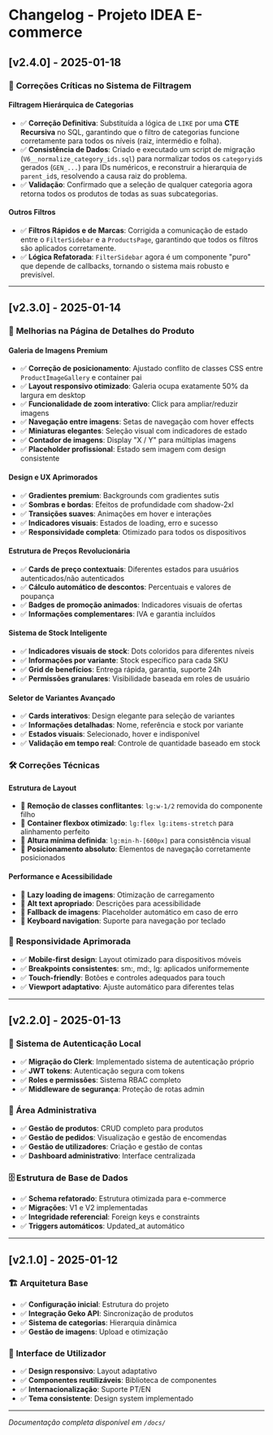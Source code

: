# Changelog - Projeto IDEA E-commerce

## [v2.4.0] - 2025-01-18

### 🐞 **Correções Críticas no Sistema de Filtragem**

#### **Filtragem Hierárquica de Categorias**
-   ✅ **Correção Definitiva**: Substituída a lógica de `LIKE` por uma **CTE Recursiva** no SQL, garantindo que o filtro de categorias funcione corretamente para todos os níveis (raiz, intermédio e folha).
-   ✅ **Consistência de Dados**: Criado e executado um script de migração (`V6__normalize_category_ids.sql`) para normalizar todos os `categoryid`s gerados (`GEN_...`) para IDs numéricos, e reconstruir a hierarquia de `parent_id`s, resolvendo a causa raiz do problema.
-   ✅ **Validação**: Confirmado que a seleção de qualquer categoria agora retorna todos os produtos de todas as suas subcategorias.

#### **Outros Filtros**
-   ✅ **Filtros Rápidos e de Marcas**: Corrigida a comunicação de estado entre o `FilterSidebar` e a `ProductsPage`, garantindo que todos os filtros são aplicados corretamente.
-   ✅ **Lógica Refatorada**: `FilterSidebar` agora é um componente "puro" que depende de callbacks, tornando o sistema mais robusto e previsível.

---

## [v2.3.0] - 2025-01-14

### 🎨 **Melhorias na Página de Detalhes do Produto**

#### **Galeria de Imagens Premium**
- ✅ **Correção de posicionamento**: Ajustado conflito de classes CSS entre `ProductImageGallery` e container pai
- ✅ **Layout responsivo otimizado**: Galeria ocupa exatamente 50% da largura em desktop
- ✅ **Funcionalidade de zoom interativo**: Click para ampliar/reduzir imagens
- ✅ **Navegação entre imagens**: Setas de navegação com hover effects
- ✅ **Miniaturas elegantes**: Seleção visual com indicadores de estado
- ✅ **Contador de imagens**: Display "X / Y" para múltiplas imagens
- ✅ **Placeholder profissional**: Estado sem imagem com design consistente

#### **Design e UX Aprimorados**
- ✅ **Gradientes premium**: Backgrounds com gradientes sutis
- ✅ **Sombras e bordas**: Efeitos de profundidade com shadow-2xl
- ✅ **Transições suaves**: Animações em hover e interações
- ✅ **Indicadores visuais**: Estados de loading, erro e sucesso
- ✅ **Responsividade completa**: Otimizado para todos os dispositivos

#### **Estrutura de Preços Revolucionária**
- ✅ **Cards de preço contextuais**: Diferentes estados para usuários autenticados/não autenticados
- ✅ **Cálculo automático de descontos**: Percentuais e valores de poupança
- ✅ **Badges de promoção animados**: Indicadores visuais de ofertas
- ✅ **Informações complementares**: IVA e garantia incluídos

#### **Sistema de Stock Inteligente**
- ✅ **Indicadores visuais de stock**: Dots coloridos para diferentes níveis
- ✅ **Informações por variante**: Stock específico para cada SKU
- ✅ **Grid de benefícios**: Entrega rápida, garantia, suporte 24h
- ✅ **Permissões granulares**: Visibilidade baseada em roles de usuário

#### **Seletor de Variantes Avançado**
- ✅ **Cards interativos**: Design elegante para seleção de variantes
- ✅ **Informações detalhadas**: Nome, referência e stock por variante
- ✅ **Estados visuais**: Selecionado, hover e indisponível
- ✅ **Validação em tempo real**: Controle de quantidade baseado em stock

### 🛠 **Correções Técnicas**

#### **Estrutura de Layout**
- 🔧 **Remoção de classes conflitantes**: `lg:w-1/2` removida do componente filho
- 🔧 **Container flexbox otimizado**: `lg:flex lg:items-stretch` para alinhamento perfeito
- 🔧 **Altura mínima definida**: `lg:min-h-[600px]` para consistência visual
- 🔧 **Posicionamento absoluto**: Elementos de navegação corretamente posicionados

#### **Performance e Acessibilidade**
- 🔧 **Lazy loading de imagens**: Otimização de carregamento
- 🔧 **Alt text apropriado**: Descrições para acessibilidade
- 🔧 **Fallback de imagens**: Placeholder automático em caso de erro
- 🔧 **Keyboard navigation**: Suporte para navegação por teclado

### 📱 **Responsividade Aprimorada**
- ✅ **Mobile-first design**: Layout otimizado para dispositivos móveis
- ✅ **Breakpoints consistentes**: sm:, md:, lg: aplicados uniformemente
- ✅ **Touch-friendly**: Botões e controles adequados para touch
- ✅ **Viewport adaptativo**: Ajuste automático para diferentes telas

---

## [v2.2.0] - 2025-01-13

### 🔐 **Sistema de Autenticação Local**
- ✅ **Migração do Clerk**: Implementado sistema de autenticação próprio
- ✅ **JWT tokens**: Autenticação segura com tokens
- ✅ **Roles e permissões**: Sistema RBAC completo
- ✅ **Middleware de segurança**: Proteção de rotas admin

### 🛒 **Área Administrativa**
- ✅ **Gestão de produtos**: CRUD completo para produtos
- ✅ **Gestão de pedidos**: Visualização e gestão de encomendas
- ✅ **Gestão de utilizadores**: Criação e gestão de contas
- ✅ **Dashboard administrativo**: Interface centralizada

### 🗄️ **Estrutura de Base de Dados**
- ✅ **Schema refatorado**: Estrutura otimizada para e-commerce
- ✅ **Migrações**: V1 e V2 implementadas
- ✅ **Integridade referencial**: Foreign keys e constraints
- ✅ **Triggers automáticos**: Updated_at automático

---

## [v2.1.0] - 2025-01-12

### 🏗️ **Arquitetura Base**
- ✅ **Configuração inicial**: Estrutura do projeto
- ✅ **Integração Geko API**: Sincronização de produtos
- ✅ **Sistema de categorias**: Hierarquia dinâmica
- ✅ **Gestão de imagens**: Upload e otimização

### 🎨 **Interface de Utilizador**
- ✅ **Design responsivo**: Layout adaptativo
- ✅ **Componentes reutilizáveis**: Biblioteca de componentes
- ✅ **Internacionalização**: Suporte PT/EN
- ✅ **Tema consistente**: Design system implementado

---

*Documentação completa disponível em `/docs/`* 